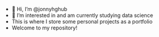 - 👋 Hi, I’m @jonnyhghub
- 👀 I’m interested in and am currently studying data science
- This is where I store some personal projects as a portfolio
- Welcome to my repository!
